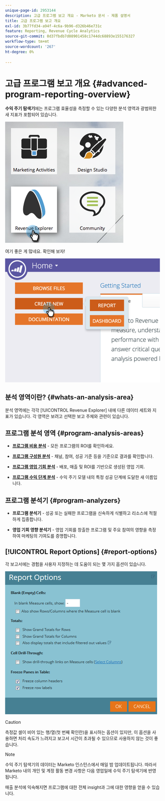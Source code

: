 ```yaml
---
unique-page-id: 2953144
description: 고급 프로그램 보고 개요 - Marketo 문서 - 제품 설명서
title: 고급 프로그램 보고 개요
exl-id: 3b77fd34-a94f-4c6a-9b96-d326b46e731c
feature: Reporting, Revenue Cycle Analytics
source-git-commit: 0d37fbdb7d08901458c1744dc68893e155176327
workflow-type: tm+mt
source-wordcount: '267'
ht-degree: 0%

---
```


# 고급 프로그램 보고 개요 {#advanced-program-reporting-overview}

**수익 주기 탐색기**&#x200B;에는 프로그램 효율성을 측정할 수 있는 다양한 분석 영역과 광범위한 새 지표가 포함되어 있습니다.

![](assets/rev.png)

여기 좋은 게 많네요. 확인해 보자!

![](assets/image2015-4-30-10-3a15-3a17.png)

## 분석 영역이란? {#whats-an-analysis-area}

분석 영역에는 각각 [!UICONTROL Revenue Explorer] 내에 다른 데이터 세트와 지표가 있습니다. 각 영역은 보려고 선택한 보고 주체와 관련이 있습니다.

## 프로그램 분석 영역 {#program-analysis-areas}

* **[프로그램 비용 분석](understanding-the-program-cost-analysis-area.md)** - 모든 프로그램의 ROI를 확인하세요.

* **[프로그램 구성원 분석](understanding-the-program-membership-analysis-area.md)** - 채널, 참여, 성공 기준 등을 기준으로 결과를 확인합니다.

* **[프로그램 영업 기회 분석](understanding-the-program-opportunity-analysis-area.md)** - 배포, 매출 및 ROI를 기반으로 생성된 영업 기회.

* **[프로그램 수익 단계 분석](understanding-the-program-revenue-stage-analysis-area.md)** - 수익 주기 모델 내의 특정 성공 단계에 도달한 새 이름입니다.

## 프로그램 분석기 {#program-analyzers}

* **프로그램 분석기** - 성공 또는 실패한 프로그램을 신속하게 식별하고 리소스에 적절하게 집중합니다.

* **영업 기회 영향 분석기** - 영업 기회를 창출한 프로그램 및 주요 참여의 영향을 측정하여 마케팅의 기여도를 증명합니다.

## [!UICONTROL Report Options] {#report-options}

각 보고서에는 경험을 사용자 지정하는 데 도움이 되는 몇 가지 옵션이 있습니다.

![](assets/report-options.png)

>[!CAUTION]
>
>측정값 셀이 비어 있는 행/열(첫 번째 확인란)을 표시하는 옵션이 있지만, 이 옵션을 사용하면 처리 속도가 느려지고 보고서 시간이 초과될 수 있으므로 사용하지 않는 것이 좋습니다.

>[!NOTE]
>
>수익 주기 탐색기의 데이터는 Marketo 인스턴스에서 매일 밤 업데이트됩니다. 따라서 Marketo 내의 개인 및 계정 활동 변경 사항은 다음 영업일에 수익 주기 탐색기에 반영됩니다.

매출 분석에 익숙해지면 프로그램에 대한 전체 insight과 그에 대한 영향을 얻을 수 있습니다.
